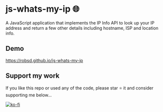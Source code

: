 # js-whats-my-ip 🌐

A JavaScript application that implements the IP Info API to look up your IP address and return a few other details including hostname, ISP and location info.

## Demo

https://robsd.github.io/js-whats-my-ip

## Support my work

If you like this repo or used any of the code, please star ⭐ it and consider supporting me below...

[![ko-fi](https://ko-fi.com/img/githubbutton_sm.svg)](https://ko-fi.com/F1F34TIDQ)